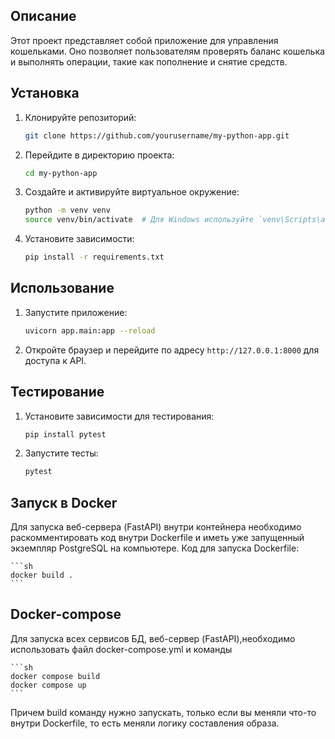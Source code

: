 

## Описание
Этот проект представляет собой приложение для управления кошельками. Оно позволяет пользователям проверять баланс кошелька и выполнять операции, такие как пополнение и снятие средств.

## Установка
1. Клонируйте репозиторий:
    ```sh
    git clone https://github.com/yourusername/my-python-app.git
    ```
2. Перейдите в директорию проекта:
    ```sh
    cd my-python-app
    ```
3. Создайте и активируйте виртуальное окружение:
    ```sh
    python -m venv venv
    source venv/bin/activate  # Для Windows используйте `venv\Scripts\activate`
    ```
4. Установите зависимости:
    ```sh
    pip install -r requirements.txt
    ```

## Использование
1. Запустите приложение:
    ```sh
    uvicorn app.main:app --reload
    ```
2. Откройте браузер и перейдите по адресу `http://127.0.0.1:8000` для доступа к API.

## Тестирование
1. Установите зависимости для тестирования:
    ```sh
    pip install pytest
    ```
2. Запустите тесты:
    ```sh
    pytest
    ```

##  Запуск в Docker
Для запуска веб-сервера (FastAPI) внутри контейнера необходимо раскомментировать код внутри Dockerfile и иметь уже запущенный экземпляр PostgreSQL на компьютере. Код для запуска Dockerfile:

    ```sh
    docker build .
    ```

## Docker-compose
Для запуска всех сервисов БД, веб-сервер (FastAPI),необходимо использовать файл docker-compose.yml и команды

    ```sh
    docker compose build
    docker compose up
    ```

Причем build команду нужно запускать, только если вы меняли что-то внутри Dockerfile, то есть меняли логику составления образа.